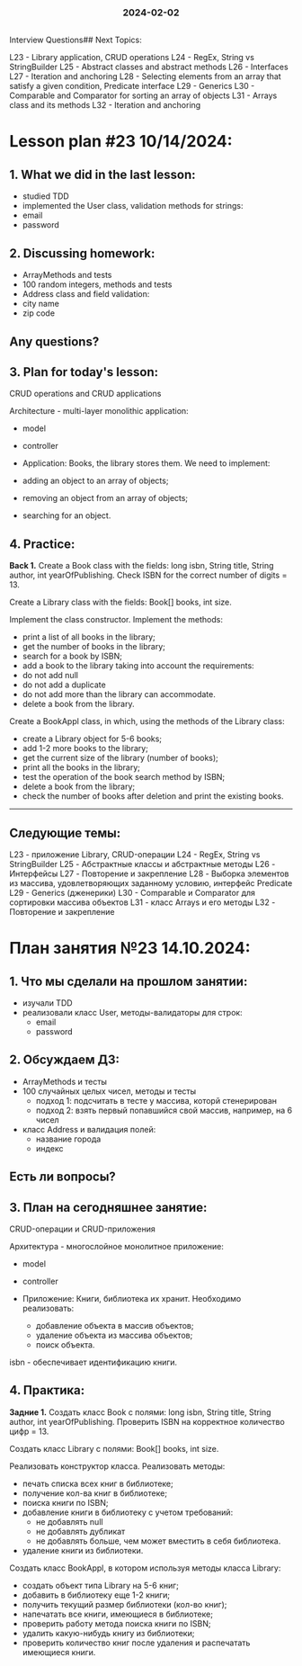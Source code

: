 <h3 style="text-align: center; padding-bottom: 14px">2024-02-02</h3>

Interview Questions## Next Topics:

L23 - Library application, CRUD operations
L24 - RegEx, String vs StringBuilder
L25 - Abstract classes and abstract methods
L26 - Interfaces
L27 - Iteration and anchoring
L28 - Selecting elements from an array that satisfy a given condition, Predicate interface
L29 - Generics
L30 - Comparable<T> and Comparator<T> for sorting an array of objects
L31 - Arrays class and its methods
L32 - Iteration and anchoring


# Lesson plan #23 10/14/2024:

## 1. What we did in the last lesson:
- studied TDD
- implemented the User class, validation methods for strings:
- email
- password

## 2. Discussing homework:
- ArrayMethods and tests
- 100 random integers, methods and tests
- Address class and field validation:
- city name
- zip code

Any questions?
----------------------------------------------------------------------------

## 3. Plan for today's lesson:
CRUD operations and CRUD applications

Architecture - multi-layer monolithic application:
- model
- controller

- Application:
  Books, the library stores them.
  We need to implement:
- adding an object to an array of objects;
- removing an object from an array of objects;
- searching for an object.

## 4. Practice:
**Back 1.**
Create a Book class with the fields:
long isbn, String title, String author, int yearOfPublishing.
Check ISBN for the correct number of digits = 13.

Create a Library class with the fields:
Book[] books, int size.

Implement the class constructor.
Implement the methods:
- print a list of all books in the library;
- get the number of books in the library;
- search for a book by ISBN;
- add a book to the library taking into account the requirements:
- do not add null
- do not add a duplicate
- do not add more than the library can accommodate.
- delete a book from the library.

Create a BookAppl class, in which, using the methods of the Library class:
- create a Library object for 5-6 books;
- add 1-2 more books to the library;
- get the current size of the library (number of books);
- print all the books in the library;
- test the operation of the book search method by ISBN;
- delete a book from the library;
- check the number of books after deletion and print the existing books.

___


## Следующие темы:

L23 - приложение Library, CRUD-операции
L24 - RegEx, String vs StringBuilder
L25 - Абстрактные классы и абстрактные методы
L26 - Интерфейсы
L27 - Повторение и закрепление
L28 - Выборка элементов из массива, удовлетворяющих заданному условию, интерфейс Predicate
L29 - Generics (дженерики)
L30 - Comparable<T> и Comparator<T> для сортировки массива объектов
L31 - класс Arrays и его методы
L32 - Повторение и закрепление


# План занятия №23 14.10.2024:

## 1. Что мы сделали на прошлом занятии:
- изучали TDD
- реализовали класс User, методы-валидаторы для строк:
  - email
  - password

## 2. Обсуждаем ДЗ:
- ArrayMethods и тесты
- 100 случайных целых чисел, методы и тесты
  - подход 1: подсчитать в тесте у массива, которй стенерирован
  - подход 2: взять первый попавшийся свой массив, например, на 6 чисел
- класс Address и валидация полей:
  - название города
  - индекс

Есть ли вопросы?
----------------------------------------------------------------------------

## 3. План на сегодняшнее занятие:
CRUD-операции и CRUD-приложения

Архитектура - многослойное монолитное приложение:
- model
- controller

- Приложение:
  Книги, библиотека их хранит. 
Необходимо реализовать:
  - добавление объекта в массив объектов;
  - удаление объекта из массива объектов;
  - поиск объекта.

isbn - обеспечивает идентификацию книги.

## 4. Практика:
**Задние 1.**
Создать класс Book с полями:
long isbn, String title, String author, int yearOfPublishing.
Проверить ISBN на корректное количество цифр = 13.

Создать класс Library с полями:
Book[] books, int size.

Реализовать конструктор класса.
Реализовать методы:
- печать списка всех книг в библиотеке;
- получение кол-ва книг в библиотеке;
- поиска книги по ISBN;
- добавление книги в библиотеку с учетом требований:
  - не добавлять null
  - не добавлять дубликат
  - не добавлять больше, чем может вместить в себя библиотека.
- удаление книги из библиотеки.

Создать класс BookAppl, в котором используя методы класса Library:
- создать объект типа Library на 5-6 книг;
- добавить в библиотеку еще 1-2 книги;
- получить текущий размер библиотеки (кол-во книг);
- напечатать все книги, имеющиеся в библиотеке;
- проверить работу метода поиска книги по ISBN;
- удалить какую-нибудь книгу из библиотеки;
- проверить количество книг после удаления и распечатать имеющиеся книги.
